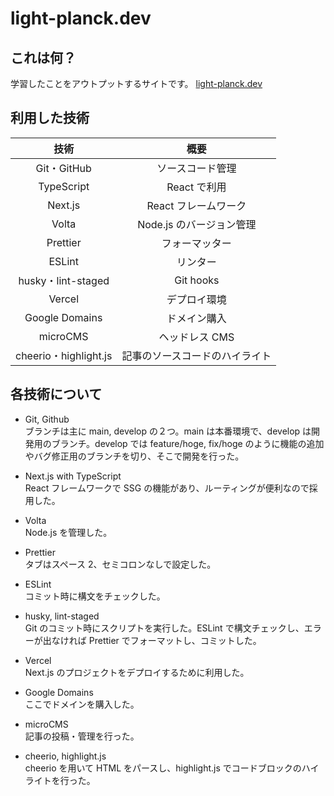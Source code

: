 # light-planck.dev

## これは何？

学習したことをアウトプットするサイトです。
[light-planck.dev](https://www.light-planck.dev/)

## 利用した技術

|         技術          |              概要              |
| :-------------------: | :----------------------------: |
|      Git・GitHub      |        ソースコード管理        |
|      TypeScript       |          React で利用          |
|        Next.js        |      React フレームワーク      |
|         Volta         |    Node.js のバージョン管理    |
|       Prettier        |         フォーマッター         |
|        ESLint         |            リンター            |
|  husky・lint-staged   |           Git hooks            |
|        Vercel         |          デプロイ環境          |
|    Google Domains     |          ドメイン購入          |
|       microCMS        |         ヘッドレス CMS         |
| cheerio・highlight.js | 記事のソースコードのハイライト |

## 各技術について

- Git, Github  
  ブランチは主に main, develop の２つ。main は本番環境で、develop は開発用のブランチ。develop では feature/hoge, fix/hoge のように機能の追加やバグ修正用のブランチを切り、そこで開発を行った。

- Next.js with TypeScript  
  React フレームワークで SSG の機能があり、ルーティングが便利なので採用した。

- Volta  
  Node.js を管理した。

- Prettier  
  タブはスペース 2、セミコロンなしで設定した。

- ESLint  
  コミット時に構文をチェックした。

- husky, lint-staged  
  Git のコミット時にスクリプトを実行した。ESLint で構文チェックし、エラーが出なければ Prettier でフォーマットし、コミットした。

- Vercel  
  Next.js のプロジェクトをデプロイするために利用した。

- Google Domains  
  ここでドメインを購入した。

- microCMS  
  記事の投稿・管理を行った。

- cheerio, highlight.js  
  cheerio を用いて HTML をパースし、highlight.js でコードブロックのハイライトを行った。

